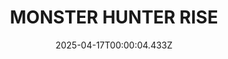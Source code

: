 ---
title: "MONSTER HUNTER RISE"
id: 1446780
date: 2025-04-17T00:00:04.433Z
link: games/steam/recent/monster-hunter-rise
image: http://media.steampowered.com/steamcommunity/public/images/apps/1446780/560dd364b52075b783424961a43c01f9b69fde15.jpg
playtime_2weeks: 2266
playtime_forever: 4840
playtime_windows_forever: 0
playtime_mac_forever: 0
playtime_linux_forever: 4840
playtime_deck_forever: 4840
---